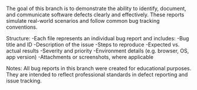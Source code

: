 The goal of this branch is to demonstrate the ability to identify, document, and communicate software defects clearly and effectively.
These reports simulate real-world scenarios and follow common bug tracking conventions.

Structure:
-Each file represents an individual bug report and includes:
-Bug title and ID
-Description of the issue
-Steps to reproduce
-Expected vs. actual results
-Severity and priority
-Environment details (e.g. browser, OS, app version)
-Attachments or screenshots, where applicable

Notes:
All bug reports in this branch were created for educational purposes.
They are intended to reflect professional standards in defect reporting and issue tracking.
